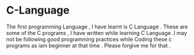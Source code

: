# C-Language
The first programming Language , I have learnt is C Language . These are some of the C programs , I have written while learning C Language .I may not be following good programming practices while Coding these c programs as iam beginner at that time . Please forgive me for that . 
